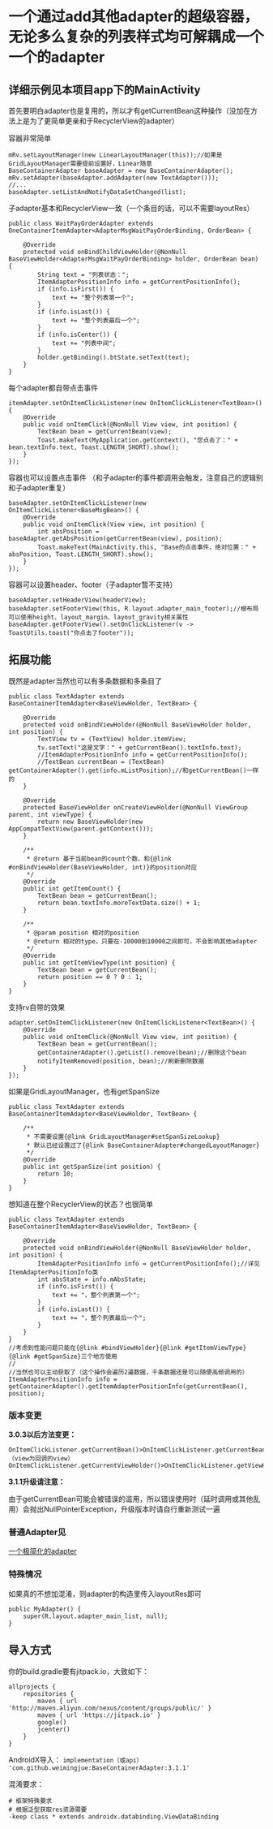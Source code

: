 # 一个通过add其他adapter的超级容器，无论多么复杂的列表样式均可解耦成一个一个的adapter

## 详细示例见本项目app下的MainActivity

首先要明白adapter也是复用的，所以才有getCurrentBean这种操作（没加在方法上是为了更简单更亲和于RecyclerView的adapter）

容器非常简单
```
mRv.setLayoutManager(new LinearLayoutManager(this));//如果是GridLayoutManager需要提前设置好，Linear随意
BaseContainerAdapter baseAdapter = new BaseContainerAdapter();
mRv.setAdapter(baseAdapter.addAdapter(new TextAdapter()));
//...
baseAdapter.setListAndNotifyDataSetChanged(list);
```
子adapter基本和RecyclerView一致（一个条目的话，可以不需要layoutRes）
```
public class WaitPayOrderAdapter extends OneContainerItemAdapter<AdapterMsgWaitPayOrderBinding, OrderBean> {

    @Override
    protected void onBindChildViewHolder(@NonNull BaseViewHolder<AdapterMsgWaitPayOrderBinding> holder, OrderBean bean) {
        String text = "列表状态：";
        ItemAdapterPositionInfo info = getCurrentPositionInfo();
        if (info.isFirst()) {
            text += "整个列表第一个";
        }
        if (info.isLast()) {
            text += "整个列表最后一个";
        }
        if (info.isCenter()) {
            text += "列表中间";
        }
        holder.getBinding().btState.setText(text);
    }
}
```
每个adapter都自带点击事件
```
itemAdapter.setOnItemClickListener(new OnItemClickListener<TextBean>() {
    @Override
    public void onItemClick(@NonNull View view, int position) {
        TextBean bean = getCurrentBean(view);
        Toast.makeText(MyApplication.getContext(), "您点击了：" + bean.textInfo.text, Toast.LENGTH_SHORT).show();
    }
});
```
容器也可以设置点击事件
（和子adapter的事件都调用会触发，注意自己的逻辑别和子adapter重复）
```
baseAdapter.setOnItemClickListener(new OnItemClickListener<BaseMsgBean>() {
    @Override
    public void onItemClick(View view, int position) {
        int absPosition = baseAdapter.getAbsPosition(getCurrentBean(view), position);
        Toast.makeText(MainActivity.this, "Base的点击事件，绝对位置：" + absPosition, Toast.LENGTH_SHORT).show();
    }
});
```
容器可以设置header、footer（子adapter暂不支持）
```
baseAdapter.setHeaderView(headerView);
baseAdapter.setFooterView(this, R.layout.adapter_main_footer);//根布局可以使用height、layout_margin、layout_gravity相关属性
baseAdapter.getFooterView().setOnClickListener(v -> ToastUtils.toast("你点击了footer"));
```
## 拓展功能
既然是adapter当然也可以有多条数据和多条目了
```
public class TextAdapter extends BaseContainerItemAdapter<BaseViewHolder, TextBean> {

    @Override
    protected void onBindViewHolder(@NonNull BaseViewHolder holder, int position) {
        TextView tv = (TextView) holder.itemView;
        tv.setText("这是文字：" + getCurrentBean().textInfo.text);
        //ItemAdapterPositionInfo info = getCurrentPositionInfo();
        //TextBean currentBean = (TextBean) getContainerAdapter().get(info.mListPosition);//和getCurrentBean()一样的
    }

    @Override
    protected BaseViewHolder onCreateViewHolder(@NonNull ViewGroup parent, int viewType) {
        return new BaseViewHolder(new AppCompatTextView(parent.getContext()));
    }

    /**
     * @return 基于当前bean的count个数，和{@link #onBindViewHolder(BaseViewHolder, int)}的position对应
     */
    @Override
    public int getItemCount() {
        TextBean bean = getCurrentBean();
        return bean.textInfo.moreTextData.size() + 1;
    }

    /**
     * @param position 相对的position
     * @return 相对的type，只要在-10000到10000之间即可，不会影响其他adapter
     */
    @Override
    public int getItemViewType(int position) {
        TextBean bean = getCurrentBean();
        return position == 0 ? 0 : 1;
    }
}
```
支持rv自带的效果
```
adapter.setOnItemClickListener(new OnItemClickListener<TextBean>() {
    @Override
    public void onItemClick(@NonNull View view, int position) {
        TextBean bean = getCurrentBean();
        getContainerAdapter().getList().remove(bean);//删除这个bean
        notifyItemRemoved(position, bean);//刷新删除数据
    }
});
```
如果是GridLayoutManager，也有getSpanSize
```
public class TextAdapter extends BaseContainerItemAdapter<BaseViewHolder, TextBean> {

    /**
     * 不需要设置{@link GridLayoutManager#setSpanSizeLookup}
     * 默认已经设置过了{@link BaseContainerAdapter#changedLayoutManager}
     */
    @Override
    public int getSpanSize(int position) {
        return 10;
    }
}
```
想知道在整个RecyclerView的状态？也很简单
```
public class TextAdapter extends BaseContainerItemAdapter<BaseViewHolder, TextBean> {

    @Override
    protected void onBindViewHolder(@NonNull BaseViewHolder holder, int position) {
        ItemAdapterPositionInfo info = getCurrentPositionInfo();//详见ItemAdapterPositionInfo类
        int absState = info.mAbsState;
        if (info.isFirst()) {
            text += "，整个列表第一个";
        }
        if (info.isLast()) {
            text += "，整个列表最后一个";
        }
    }
}
//考虑到性能问题只能在{@link #bindViewHolder}{@link #getItemViewType}{@link #getSpanSize}三个地方使用
//
//当然也可以主动获取了（这个操作会遍历2遍数据，千条数据还是可以随便高频调用的）
ItemAdapterPositionInfo info = getContainerAdapter().getItemAdapterPositionInfo(getCurrentBean(), position);
```

### 版本变更
**3.0.3以后方法变更：**
```
OnItemClickListener.getCurrentBean()>OnItemClickListener.getCurrentBean(view)（view为回调的view）
OnItemClickListener.getCurrentViewHolder()>OnItemClickListener.getViewHolder(view)
```
**3.1.1升级请注意：**

由于getCurrentBean可能会被错误的滥用，所以错误使用时（延时调用或其他乱用）会抛出NullPointerException，升级版本时请自行重新测试一遍

### 普通Adapter见
 [一个极简化的adapter](https://github.com/weimingjue/BaseAdapter)

### 特殊情况
如果真的不想加混淆，则adapter的构造里传入layoutRes即可
```
public MyAdapter() {
    super(R.layout.adapter_main_list, null);
}
```

## 导入方式
你的build.gradle要有jitpack.io，大致如下：
```
allprojects {
    repositories {
        maven { url 'http://maven.aliyun.com/nexus/content/groups/public/' }
        maven { url 'https://jitpack.io' }
        google()
        jcenter()
    }
}
```
AndroidX导入：
`implementation（或api） 'com.github.weimingjue:BaseContainerAdapter:3.1.1'`

混淆要求：
```
# 框架特殊要求
# 根据泛型获取res资源需要
-keep class * extends androidx.databinding.ViewDataBinding
```
